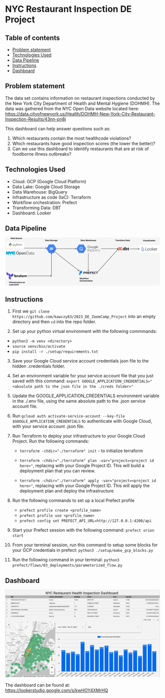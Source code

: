 # NYC Restaurant Inspection DE Project

## Table of contents

- [Problem statement](#problem-statement)
- [Technologies Used](#technologies-used)
- [Data Pipeline](#data-pipeline)
- [Instructions](#instructions)
- [Dashboard](#dashboard)

## Problem statement

The data set contains information on restaurant inspections conducted by the New York City Department of Health and Mental Hygiene (DOHMH).
The data was gathered from the NYC Open Data website located here: <https://data.cityofnewyork.us/Health/DOHMH-New-York-City-Restaurant-Inspection-Results/43nn-pn8j>

This dashboard can help answer questions such as:

1. Which restaurants contain the most healthcode violations?
2. Which restaurants have good inspection scores (the lower the better)?
3. Can we use this dashboard to identify restaurants that are at risk of foodborne illness outbreaks?

## Technologies Used

- Cloud: GCP (Google Cloud Platform)
- Data Lake: Google Cloud Storage
- Data Warehouse: BigQuery
- Infrastructure as code (IaC): Terraform
- Workflow orchestration: Prefect
- Transforming Data: DBT
- Dashboard: Looker

## Data Pipeline

![data pipeline diagram](img/NYC%20Health%20Inspection%20Data%20Pipeline.png)

## Instructions

1. First  we `git clone https://github.com/kawczy83/2023_DE_ZoomCamp_Project` into an empty directory and then `cd` into the repo folder.

2. Set up your python virtual environment with the following commmands:
- `python3 -m venv <directory>`
- `source venv/bin/activate`
- `pip install -r ./setup/requirements.txt`

3. Save your Google Cloud service account credentials json file to the hidden .credentials folder.

4. Set an environment variable for your service account file that you just saved with this command: `export GOOGLE_APPLICATION_CREDENTIALS="<absolute path to the json file in the ./creds folder>"`

5. Update the GOOGLE_APPLICATION_CREDENTIALS environment variable in the ./.env file, using the same absolute path to the .json service account file.

6. Run `gcloud auth activate-service-account --key-file $GOOGLE_APPLICATION_CREDENTIALS` to authenticate with Google Cloud, with your service account .json file.

7. Run Terraform to deploy your infrastructure to your Google Cloud Project. Run the following commands:

    - `terraform -chdir="./terraform" init` - to initialize terraform

    - `terraform -chdir="./terraform" plan -var="project=<project id here>"`, replacing with your Google Project ID. This will build a deployment plan that you can review.

    - `terraform -chdir="./terraform" apply -var="project=<project id here>"`, replacing with your Google Project ID. This will apply the deployment plan and deploy the infrastructure

8. Run the following commands to set up a local Prefect profile

   - `prefect profile create <profile_name>`
   - `prefect profile use <profile_name>`
   - `prefect config set PREFECT_API_URL=http://127.0.0.1:4200/api`

9. Start your Prefect session with the following command: `prefect orion start`

10. From your terminal session, run this command to setup some blocks for your GCP credentials in prefect:
`python3 ./setup/make_gcp_blocks.py`

11. Run the following command in your terminal: `python3 prefect/flows/03_deployments/parameterized_flow.py`

## Dashboard

![dashboard](img/dashboard.png)

The dashboard can be found at: <https://lookerstudio.google.com/s/kwHOY4XMrHQ>
